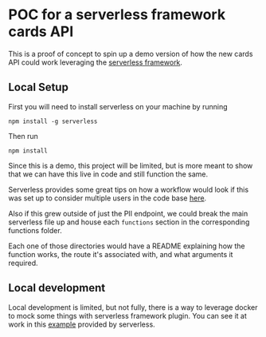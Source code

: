 # POC for a serverless framework cards API

This is a proof of concept to spin up a demo version of how the new cards API could work leveraging the [serverless framework](https://www.serverless.com/framework/docs/getting-started).

## Local Setup

First you will need to install serverless on your machine by running 
```
npm install -g serverless
```
Then run
```
npm install
```

Since this is a demo, this project will be limited, but is more meant to show that we can have this live in code and still function the same. 

Serverless provides some great tips on how a workflow would look if this was set up to consider multiple users in the code base [here](https://www.serverless.com/framework/docs/providers/aws/guide/workflow).

Also if this grew outside of just the PII endpoint, we could break the main serverless file up and house each `functions` section in the corresponding functions folder. 

Each one of those directories would have a README explaining how the function works, the route it's associated with, and what arguments it required.

## Local development

Local development is limited, but not fully, there is a way to leverage docker to mock some things with serverless framework plugin. You can see it at work in this [example](https://github.com/serverless/examples/tree/v3/aws-node-rest-api-with-dynamodb-and-offline) provided by serverless.